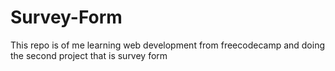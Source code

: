 # Survey-Form
This repo is of me learning web development from freecodecamp and doing the second project that is survey form
